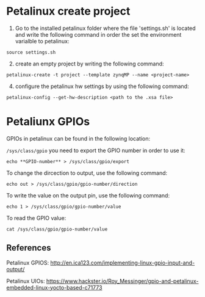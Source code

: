 # Petalinux create project
  1) Go to the installed petalinux folder where the file 'settings.sh' is located and write the following command in order the set the environment varialble to petalinux:

 ``
source settings.sh
``

  2) create an empty project by writing the following command:

   ``
     petalinux-create -t project --template zynqMP --name <project-name>
  ``

4) configure the petalinux hw settings by using the following command:

  ``
  petalinux-config --get-hw-description <path to the .xsa file>
  ``

  
# Petaliunx GPIOs

GPIOs in petalinux can be found in the following location:

``
/sys/class/gpio
``
you need to export the GPIO number in order to use it:

``
echo **GPIO-number** > /sys/class/gpio/export
``

To change the dircection to output, use the following command:

``
echo out > /sys/class/gpio/gpio-number/direction
``

To write the value on the output pin, use the following command:

``
echo 1 > /sys/class/gpio/gpio-number/value
``

To read the GPIO value:

``
cat /sys/class/gpio/gpio-number/value
``


## References

Petalinux GPIOS: http://en.ica123.com/implementing-linux-gpio-input-and-output/

Petalinux UIOs: https://www.hackster.io/Roy_Messinger/gpio-and-petalinux-embedded-linux-yocto-based-c71773


